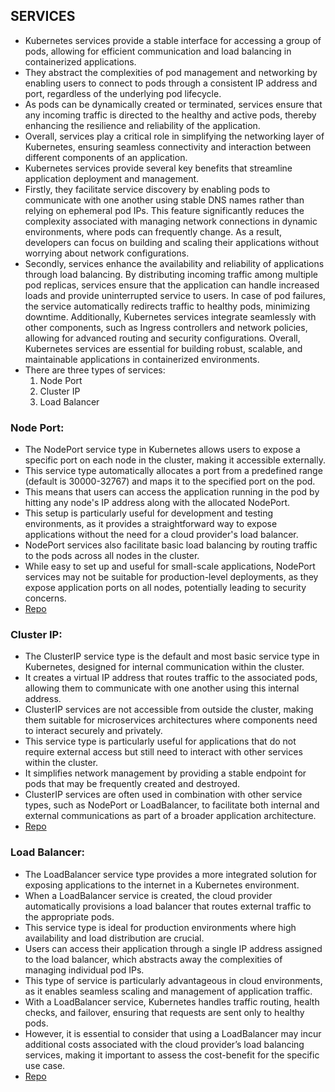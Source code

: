 ## SERVICES

- Kubernetes services provide a stable interface for accessing a group of pods, allowing for efficient communication and load balancing in containerized applications. 
- They abstract the complexities of pod management and networking by enabling users to connect to pods through a consistent IP address and port, regardless of the underlying pod lifecycle. 
- As pods can be dynamically created or terminated, services ensure that any incoming traffic is directed to the healthy and active pods, thereby enhancing the resilience and reliability of the application.
- Overall, services play a critical role in simplifying the networking layer of Kubernetes, ensuring seamless connectivity and interaction between different components of an application.
- Kubernetes services provide several key benefits that streamline application deployment and management. 
- Firstly, they facilitate service discovery by enabling pods to communicate with one another using stable DNS names rather than relying on ephemeral pod IPs. This feature significantly reduces the complexity associated with managing network connections in dynamic environments, where pods can frequently change. As a result, developers can focus on building and scaling their applications without worrying about network configurations.
- Secondly, services enhance the availability and reliability of applications through load balancing. By distributing incoming traffic among multiple pod replicas, services ensure that the application can handle increased loads and provide uninterrupted service to users. In case of pod failures, the service automatically redirects traffic to healthy pods, minimizing downtime. Additionally, Kubernetes services integrate seamlessly with other components, such as Ingress controllers and network policies, allowing for advanced routing and security configurations. Overall, Kubernetes services are essential for building robust, scalable, and maintainable applications in containerized environments.
- There are three types of services:
    1. Node Port
    2. Cluster IP
    3. Load Balancer
    
### Node Port:
- The NodePort service type in Kubernetes allows users to expose a specific port on each node in the cluster, making it accessible externally. 
- This service type automatically allocates a port from a predefined range (default is 30000-32767) and maps it to the specified port on the pod. 
- This means that users can access the application running in the pod by hitting any node's IP address along with the allocated NodePort. 
- This setup is particularly useful for development and testing environments, as it provides a straightforward way to expose applications without the need for a cloud provider's load balancer.
- NodePort services also facilitate basic load balancing by routing traffic to the pods across all nodes in the cluster. 
- While easy to set up and useful for small-scale applications, NodePort services may not be suitable for production-level deployments, as they expose application ports on all nodes, potentially leading to security concerns. 
- [Repo](https://github.com/saimanasak/kubernetes/tree/main/services/nodeport)

### Cluster IP:
- The ClusterIP service type is the default and most basic service type in Kubernetes, designed for internal communication within the cluster. 
- It creates a virtual IP address that routes traffic to the associated pods, allowing them to communicate with one another using this internal address. 
- ClusterIP services are not accessible from outside the cluster, making them suitable for microservices architectures where components need to interact securely and privately.
- This service type is particularly useful for applications that do not require external access but still need to interact with other services within the cluster. 
- It simplifies network management by providing a stable endpoint for pods that may be frequently created and destroyed. 
- ClusterIP services are often used in combination with other service types, such as NodePort or LoadBalancer, to facilitate both internal and external communications as part of a broader application architecture.
- [Repo](https://github.com/saimanasak/kubernetes/tree/main/services/clusterIP)

### Load Balancer:
- The LoadBalancer service type provides a more integrated solution for exposing applications to the internet in a Kubernetes environment. 
- When a LoadBalancer service is created, the cloud provider automatically provisions a load balancer that routes external traffic to the appropriate pods. 
- This service type is ideal for production environments where high availability and load distribution are crucial. 
- Users can access their application through a single IP address assigned to the load balancer, which abstracts away the complexities of managing individual pod IPs.
- This type of service is particularly advantageous in cloud environments, as it enables seamless scaling and management of application traffic. 
- With a LoadBalancer service, Kubernetes handles traffic routing, health checks, and failover, ensuring that requests are sent only to healthy pods. 
- However, it is essential to consider that using a LoadBalancer may incur additional costs associated with the cloud provider’s load balancing services, making it important to assess the cost-benefit for the specific use case.
- [Repo](https://github.com/saimanasak/kubernetes/tree/main/services/loadbalancer)